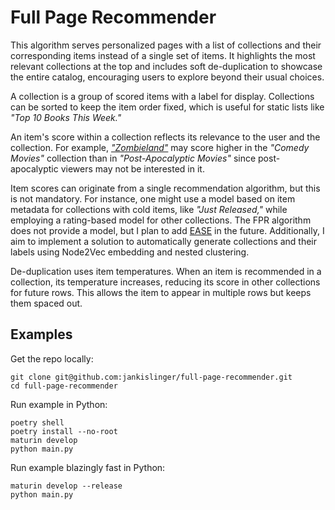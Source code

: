 # Full Page Recommender

This algorithm serves personalized pages with a list of collections and
their corresponding items instead of a single set of items. It highlights
the most relevant collections at the top and includes soft de-duplication to
showcase the entire catalog, encouraging users to explore beyond their usual
choices.

A collection is a group of scored items with a label for display.
Collections can be sorted to keep the item order fixed, which is useful for
static lists like _"Top 10 Books This Week."_

An item's score within a collection reflects its relevance to the user and
the collection. For example, [_"Zombieland"_][zombieland-wiki] may score
higher in the _"Comedy Movies"_ collection than in _"Post-Apocalyptic Movies"_
since post-apocalyptic viewers may not be interested in it.

Item scores can originate from a single recommendation algorithm, but this
is not mandatory. For instance, one might use a model based on item metadata
for collections with cold items, like _"Just Released,"_ while employing a
rating-based model for other collections. The FPR algorithm does not provide
a model, but I plan to add [EASE][ease-arxiv] in the future. Additionally, I
aim to implement a solution to automatically generate collections and their
labels using Node2Vec embedding and nested clustering.

De-duplication uses item temperatures. When an item is recommended in a
collection, its temperature increases, reducing its score in other
collections for future rows. This allows the item to appear in multiple rows
but keeps them spaced out.

## Examples

Get the repo locally:

```shell
git clone git@github.com:jankislinger/full-page-recommender.git
cd full-page-recommender
```

Run example in Python:

```shell
poetry shell
poetry install --no-root
maturin develop
python main.py
```

Run example blazingly fast in Python:

```shell
maturin develop --release
python main.py
```

[ease-arxiv]: https://arxiv.org/abs/1905.03375
[zombieland-wiki]: https://en.wikipedia.org/wiki/Zombieland

